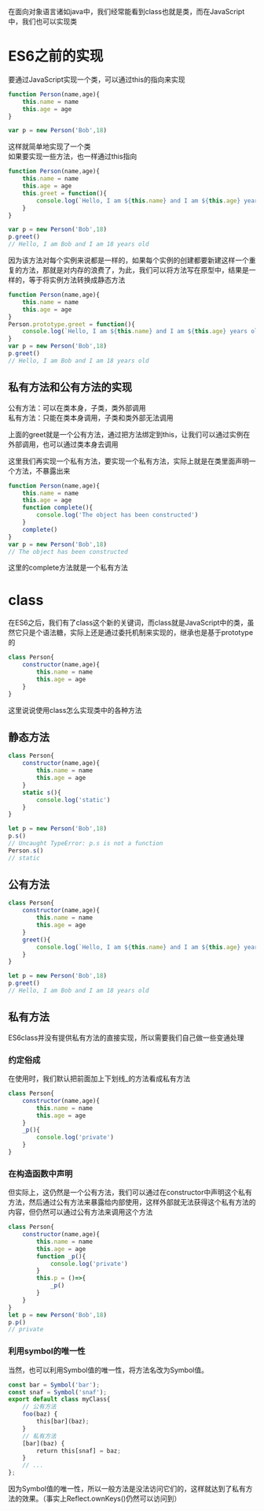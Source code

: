 在面向对象语言诸如java中，我们经常能看到class也就是类，而在JavaScript中，我们也可以实现类
<!-- more -->
# ES6之前的实现
要通过JavaScript实现一个类，可以通过this的指向来实现
```javascript
function Person(name,age){
    this.name = name
    this.age = age
}

var p = new Person('Bob',18)
```
这样就简单地实现了一个类  
如果要实现一些方法，也一样通过this指向
```javascript
function Person(name,age){
    this.name = name
    this.age = age
    this.greet = function(){
        console.log(`Hello, I am ${this.name} and I am ${this.age} years old`)
    }
}

var p = new Person('Bob',18)
p.greet()
// Hello, I am Bob and I am 18 years old
```
因为该方法对每个实例来说都是一样的，如果每个实例的创建都要新建这样一个重复的方法，那就是对内存的浪费了，为此，我们可以将方法写在原型中，结果是一样的，等于将实例方法转换成静态方法
```javascript
function Person(name,age){
    this.name = name
    this.age = age
}
Person.prototype.greet = function(){
    console.log(`Hello, I am ${this.name} and I am ${this.age} years old`)
}
var p = new Person('Bob',18)
p.greet()
// Hello, I am Bob and I am 18 years old
```

## 私有方法和公有方法的实现
公有方法：可以在类本身，子类，类外部调用  
私有方法：只能在类本身调用，子类和类外部无法调用  

上面的greet就是一个公有方法，通过把方法绑定到this，让我们可以通过实例在外部调用，也可以通过类本身去调用

这里我们再实现一个私有方法，要实现一个私有方法，实际上就是在类里面声明一个方法，不暴露出来
```javascript
function Person(name,age){
    this.name = name
    this.age = age
    function complete(){
        console.log('The object has been constructed')
    }
    complete()
}
var p = new Person('Bob',18)
// The object has been constructed
```
这里的complete方法就是一个私有方法

# class
在ES6之后，我们有了class这个新的关键词，而class就是JavaScript中的类，虽然它只是个语法糖，实际上还是通过委托机制来实现的，继承也是基于prototype的  
```javascript
class Person{
    constructor(name,age){
        this.name = name
        this.age = age
    }
}
```
这里说说使用class怎么实现类中的各种方法
## 静态方法
```javascript
class Person{
    constructor(name,age){
        this.name = name
        this.age = age
    }
    static s(){
        console.log('static')
    }
}

let p = new Person('Bob',18)
p.s()
// Uncaught TypeError: p.s is not a function
Person.s()
// static
```

## 公有方法
```javascript
class Person{
    constructor(name,age){
        this.name = name
        this.age = age
    }
    greet(){
        console.log(`Hello, I am ${this.name} and I am ${this.age} years old`)
    }
}

let p = new Person('Bob',18)
p.greet()
// Hello, I am Bob and I am 18 years old
```

## 私有方法
ES6class并没有提供私有方法的直接实现，所以需要我们自己做一些变通处理
### 约定俗成
在使用时，我们默认把前面加上下划线_的方法看成私有方法
```javascript
class Person{
    constructor(name,age){
        this.name = name
        this.age = age
    }
    _p(){
        console.log('private')
    }
}
```
### 在构造函数中声明
但实际上，这仍然是一个公有方法，我们可以通过在constructor中声明这个私有方法，然后通过公有方法来暴露给内部使用，这样外部就无法获得这个私有方法的内容，但仍然可以通过公有方法来调用这个方法
```javascript
class Person{
    constructor(name,age){
        this.name = name
        this.age = age
        function _p(){
            console.log('private')
        }
        this.p = ()=>{
            _p()
        }
    }
}
let p = new Person('Bob',18)
p.p()
// private
```
### 利用symbol的唯一性
当然，也可以利用Symbol值的唯一性，将方法名改为Symbol值。
```javascript
const bar = Symbol('bar');
const snaf = Symbol('snaf');
export default class myClass{
    // 公有方法  
    foo(baz) {
        this[bar](baz);
    }
    // 私有方法  
    [bar](baz) {
        return this[snaf] = baz;
    }
    // ...
};
```
因为Symbol值的唯一性，所以一般方法是没法访问它们的，这样就达到了私有方法的效果。（事实上Reflect.ownKeys()仍然可以访问到）